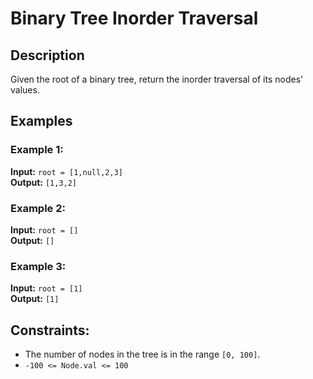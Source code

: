 # Binary Tree Inorder Traversal

## Description
Given the root of a binary tree, return the inorder traversal of its nodes' values.

## Examples

### Example 1:
**Input:** `root = [1,null,2,3]`  
**Output:** `[1,3,2]`

### Example 2:
**Input:** `root = []`  
**Output:** `[]`

### Example 3:
**Input:** `root = [1]`  
**Output:** `[1]`

## Constraints:
- The number of nodes in the tree is in the range `[0, 100]`.
- `-100 <= Node.val <= 100`